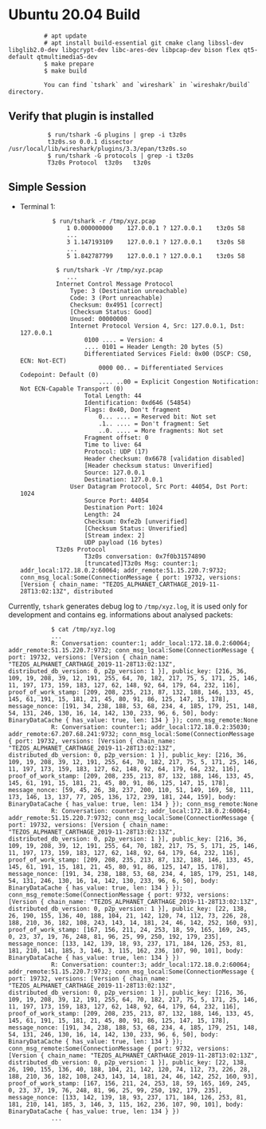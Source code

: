 Ubuntu 20.04 Build
==================

              # apt update
              # apt install build-essential git cmake clang libssl-dev libglib2.0-dev libgcrypt-dev libc-ares-dev libpcap-dev bison flex qt5-default qtmultimedia5-dev
              $ make prepare
              $ make build

              You can find `tshark` and `wireshark` in `wireshakr/build` directory.

Verify that plugin is installed
-------------------------------

               $ run/tshark -G plugins | grep -i t3z0s
               t3z0s.so 0.0.1 dissector /usr/local/lib/wireshark/plugins/3.3/epan/t3z0s.so
               $ run/tshark -G protocols | grep -i t3z0s
               T3z0s Protocol  t3z0s   t3z0s

Simple Session
--------------

- Terminal 1:

               $ run/tshark -r /tmp/xyz.pcap
                   1 0.000000000    127.0.0.1 ? 127.0.0.1    t3z0s 58
                   ...
                   3 1.147193109    127.0.0.1 ? 127.0.0.1    t3z0s 58
                   ...
                   5 1.842787799    127.0.0.1 ? 127.0.0.1    t3z0s 58

                $ run/tshark -Vr /tmp/xyz.pcap
                   ...
                Internet Control Message Protocol
                    Type: 3 (Destination unreachable)
                    Code: 3 (Port unreachable)
                    Checksum: 0x4951 [correct]
                    [Checksum Status: Good]
                    Unused: 00000000
                    Internet Protocol Version 4, Src: 127.0.0.1, Dst: 127.0.0.1
                        0100 .... = Version: 4
                        .... 0101 = Header Length: 20 bytes (5)
                        Differentiated Services Field: 0x00 (DSCP: CS0, ECN: Not-ECT)
                            0000 00.. = Differentiated Services Codepoint: Default (0)
                            .... ..00 = Explicit Congestion Notification: Not ECN-Capable Transport (0)
                        Total Length: 44
                        Identification: 0xd646 (54854)
                        Flags: 0x40, Don't fragment
                            0... .... = Reserved bit: Not set
                            .1.. .... = Don't fragment: Set
                            ..0. .... = More fragments: Not set
                        Fragment offset: 0
                        Time to live: 64
                        Protocol: UDP (17)
                        Header checksum: 0x6678 [validation disabled]
                        [Header checksum status: Unverified]
                        Source: 127.0.0.1
                        Destination: 127.0.0.1
                    User Datagram Protocol, Src Port: 44054, Dst Port: 1024
                        Source Port: 44054
                        Destination Port: 1024
                        Length: 24
                        Checksum: 0xfe2b [unverified]
                        [Checksum Status: Unverified]
                        [Stream index: 2]
                        UDP payload (16 bytes)
                T3z0s Protocol
                        T3z0s conversation: 0x7f0b31574890
                        [truncated]T3z0s Msg: counter:1; addr_local:172.18.0.2:60064; addr_remote:51.15.220.7:9732; conn_msg_local:Some(ConnectionMessage { port: 19732, versions: [Version { chain_name: "TEZOS_ALPHANET_CARTHAGE_2019-11-28T13:02:13Z", distributed

Currently, `tshark` generates debug log to `/tmp/xyz.log`, it is used only for development and contains eg. informations about analysed packets:

                $ cat /tmp/xyz.log
                ...
                R: Conversation: counter:1; addr_local:172.18.0.2:60064; addr_remote:51.15.220.7:9732; conn_msg_local:Some(ConnectionMessage { port: 19732, versions: [Version { chain_name: "TEZOS_ALPHANET_CARTHAGE_2019-11-28T13:02:13Z", distributed_db_version: 0, p2p_version: 1 }], public_key: [216, 36, 109, 19, 208, 39, 12, 191, 255, 64, 70, 182, 217, 75, 5, 171, 25, 146, 11, 197, 173, 159, 183, 127, 62, 148, 92, 64, 179, 64, 232, 116], proof_of_work_stamp: [209, 208, 235, 213, 87, 132, 188, 146, 133, 45, 145, 61, 191, 15, 181, 21, 45, 80, 91, 86, 125, 147, 15, 178], message_nonce: [191, 34, 238, 188, 53, 68, 234, 4, 185, 179, 251, 148, 54, 131, 246, 130, 16, 14, 142, 130, 233, 96, 6, 50], body: BinaryDataCache { has_value: true, len: 134 } }); conn_msg_remote:None
                R: Conversation: counter:1; addr_local:172.18.0.2:35030; addr_remote:67.207.68.241:9732; conn_msg_local:Some(ConnectionMessage { port: 19732, versions: [Version { chain_name: "TEZOS_ALPHANET_CARTHAGE_2019-11-28T13:02:13Z", distributed_db_version: 0, p2p_version: 1 }], public_key: [216, 36, 109, 19, 208, 39, 12, 191, 255, 64, 70, 182, 217, 75, 5, 171, 25, 146, 11, 197, 173, 159, 183, 127, 62, 148, 92, 64, 179, 64, 232, 116], proof_of_work_stamp: [209, 208, 235, 213, 87, 132, 188, 146, 133, 45, 145, 61, 191, 15, 181, 21, 45, 80, 91, 86, 125, 147, 15, 178], message_nonce: [59, 45, 26, 38, 237, 200, 110, 51, 149, 169, 58, 111, 173, 146, 13, 137, 77, 205, 136, 172, 239, 181, 244, 159], body: BinaryDataCache { has_value: true, len: 134 } }); conn_msg_remote:None
                R: Conversation: counter:2; addr_local:172.18.0.2:60064; addr_remote:51.15.220.7:9732; conn_msg_local:Some(ConnectionMessage { port: 19732, versions: [Version { chain_name: "TEZOS_ALPHANET_CARTHAGE_2019-11-28T13:02:13Z", distributed_db_version: 0, p2p_version: 1 }], public_key: [216, 36, 109, 19, 208, 39, 12, 191, 255, 64, 70, 182, 217, 75, 5, 171, 25, 146, 11, 197, 173, 159, 183, 127, 62, 148, 92, 64, 179, 64, 232, 116], proof_of_work_stamp: [209, 208, 235, 213, 87, 132, 188, 146, 133, 45, 145, 61, 191, 15, 181, 21, 45, 80, 91, 86, 125, 147, 15, 178], message_nonce: [191, 34, 238, 188, 53, 68, 234, 4, 185, 179, 251, 148, 54, 131, 246, 130, 16, 14, 142, 130, 233, 96, 6, 50], body: BinaryDataCache { has_value: true, len: 134 } }); conn_msg_remote:Some(ConnectionMessage { port: 9732, versions: [Version { chain_name: "TEZOS_ALPHANET_CARTHAGE_2019-11-28T13:02:13Z", distributed_db_version: 0, p2p_version: 1 }], public_key: [22, 138, 26, 190, 155, 136, 40, 188, 104, 21, 142, 120, 74, 112, 73, 226, 28, 188, 210, 36, 182, 108, 243, 143, 14, 181, 24, 46, 142, 252, 160, 93], proof_of_work_stamp: [167, 156, 211, 24, 253, 18, 59, 165, 169, 245, 0, 23, 37, 19, 76, 248, 81, 96, 25, 99, 250, 192, 179, 235], message_nonce: [133, 142, 139, 18, 93, 237, 171, 184, 126, 253, 81, 181, 210, 141, 185, 3, 146, 3, 115, 162, 236, 107, 90, 101], body: BinaryDataCache { has_value: true, len: 134 } })
                R: Conversation: counter:3; addr_local:172.18.0.2:60064; addr_remote:51.15.220.7:9732; conn_msg_local:Some(ConnectionMessage { port: 19732, versions: [Version { chain_name: "TEZOS_ALPHANET_CARTHAGE_2019-11-28T13:02:13Z", distributed_db_version: 0, p2p_version: 1 }], public_key: [216, 36, 109, 19, 208, 39, 12, 191, 255, 64, 70, 182, 217, 75, 5, 171, 25, 146, 11, 197, 173, 159, 183, 127, 62, 148, 92, 64, 179, 64, 232, 116], proof_of_work_stamp: [209, 208, 235, 213, 87, 132, 188, 146, 133, 45, 145, 61, 191, 15, 181, 21, 45, 80, 91, 86, 125, 147, 15, 178], message_nonce: [191, 34, 238, 188, 53, 68, 234, 4, 185, 179, 251, 148, 54, 131, 246, 130, 16, 14, 142, 130, 233, 96, 6, 50], body: BinaryDataCache { has_value: true, len: 134 } }); conn_msg_remote:Some(ConnectionMessage { port: 9732, versions: [Version { chain_name: "TEZOS_ALPHANET_CARTHAGE_2019-11-28T13:02:13Z", distributed_db_version: 0, p2p_version: 1 }], public_key: [22, 138, 26, 190, 155, 136, 40, 188, 104, 21, 142, 120, 74, 112, 73, 226, 28, 188, 210, 36, 182, 108, 243, 143, 14, 181, 24, 46, 142, 252, 160, 93], proof_of_work_stamp: [167, 156, 211, 24, 253, 18, 59, 165, 169, 245, 0, 23, 37, 19, 76, 248, 81, 96, 25, 99, 250, 192, 179, 235], message_nonce: [133, 142, 139, 18, 93, 237, 171, 184, 126, 253, 81, 181, 210, 141, 185, 3, 146, 3, 115, 162, 236, 107, 90, 101], body: BinaryDataCache { has_value: true, len: 134 } })
                ...
